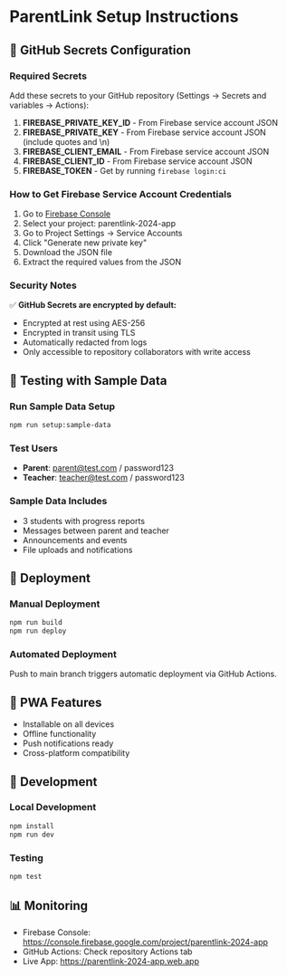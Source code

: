 # ParentLink Setup Instructions

## 🔐 GitHub Secrets Configuration

### Required Secrets
Add these secrets to your GitHub repository (Settings → Secrets and variables → Actions):

1. **FIREBASE_PRIVATE_KEY_ID** - From Firebase service account JSON
2. **FIREBASE_PRIVATE_KEY** - From Firebase service account JSON (include quotes and \n)
3. **FIREBASE_CLIENT_EMAIL** - From Firebase service account JSON
4. **FIREBASE_CLIENT_ID** - From Firebase service account JSON
5. **FIREBASE_TOKEN** - Get by running `firebase login:ci`

### How to Get Firebase Service Account Credentials

1. Go to [Firebase Console](https://console.firebase.google.com/)
2. Select your project: parentlink-2024-app
3. Go to Project Settings → Service Accounts
4. Click "Generate new private key"
5. Download the JSON file
6. Extract the required values from the JSON

### Security Notes

✅ **GitHub Secrets are encrypted by default:**
- Encrypted at rest using AES-256
- Encrypted in transit using TLS
- Automatically redacted from logs
- Only accessible to repository collaborators with write access

## 🧪 Testing with Sample Data

### Run Sample Data Setup
```bash
npm run setup:sample-data
```

### Test Users
- **Parent**: parent@test.com / password123
- **Teacher**: teacher@test.com / password123

### Sample Data Includes
- 3 students with progress reports
- Messages between parent and teacher
- Announcements and events
- File uploads and notifications

## 🚀 Deployment

### Manual Deployment
```bash
npm run build
npm run deploy
```

### Automated Deployment
Push to main branch triggers automatic deployment via GitHub Actions.

## 📱 PWA Features

- Installable on all devices
- Offline functionality
- Push notifications ready
- Cross-platform compatibility

## 🔧 Development

### Local Development
```bash
npm install
npm run dev
```

### Testing
```bash
npm test
```

## 📊 Monitoring

- Firebase Console: https://console.firebase.google.com/project/parentlink-2024-app
- GitHub Actions: Check repository Actions tab
- Live App: https://parentlink-2024-app.web.app